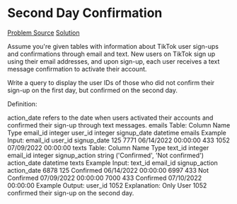 # Second Day Confirmation

[Problem Source](https://datalemur.com/questions/second-day-confirmation)
[Solution](solutions/029_second_day_confirmation.sql)

Assume you're given tables with information about TikTok user sign-ups and confirmations through email and text. New users on TikTok sign up using their email addresses, and upon sign-up, each user receives a text message confirmation to activate their account.

Write a query to display the user IDs of those who did not confirm their sign-up on the first day, but confirmed on the second day.

Definition:

action_date refers to the date when users activated their accounts and confirmed their sign-up through text messages.
emails Table:
Column Name Type
email_id integer
user_id integer
signup_date datetime
emails Example Input:
email_id user_id signup_date
125 7771 06/14/2022 00:00:00
433 1052 07/09/2022 00:00:00
texts Table:
Column Name Type
text_id integer
email_id integer
signup_action string ('Confirmed', 'Not confirmed')
action_date datetime
texts Example Input:
text_id email_id signup_action action_date
6878 125 Confirmed 06/14/2022 00:00:00
6997 433 Not Confirmed 07/09/2022 00:00:00
7000 433 Confirmed 07/10/2022 00:00:00
Example Output:
user_id
1052
Explanation:
Only User 1052 confirmed their sign-up on the second day.
